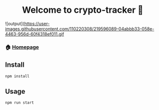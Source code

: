 <h1 align="center">Welcome to crypto-tracker 👋</h1>

![output](https://user-images.githubusercontent.com/110220308/219596089-04abbb33-058e-4463-956d-60f4318ef011.gif

### 🏠 [Homepage](https://jieuncodes.github.io/crypto-tracker-deploy)

## Install

```sh
npm install
```

## Usage

```sh
npm run start
```
